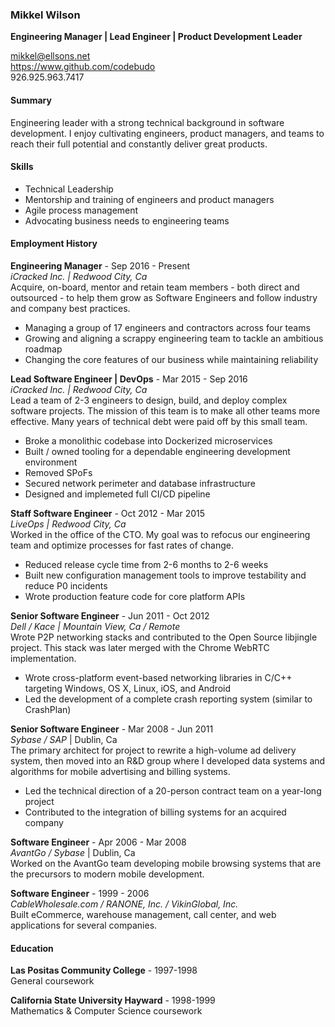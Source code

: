 ### Mikkel Wilson
**Engineering Manager | Lead Engineer | Product Development Leader**

mikkel@ellsons.net  
https://www.github.com/codebudo  
926.925.963.7417

#### Summary
Engineering leader with a strong technical background in software development. I enjoy cultivating engineers, product managers, and teams to reach their full potential and constantly deliver great products.

#### Skills
 - Technical Leadership
 - Mentorship and training of engineers and product managers
 - Agile process management
 - Advocating business needs to engineering teams

#### Employment History
**Engineering Manager** - Sep 2016 - Present  
*iCracked Inc. | Redwood City, Ca*  
Acquire, on-board, mentor and retain team members - both direct and outsourced - to help them grow as Software Engineers and follow industry and company best practices.
 - Managing a group of 17 engineers and contractors across four teams
 - Growing and aligning a scrappy engineering team to tackle an ambitious roadmap
 - Changing the core features of our business while maintaining reliability

**Lead Software Engineer | DevOps** - Mar 2015 - Sep 2016  
*iCracked Inc. | Redwood City, Ca*  
Lead a team of 2-3 engineers to design, build, and deploy complex software projects. The mission of this team is to make all other teams more effective. Many years of technical debt were paid off by this small team.
 - Broke a monolithic codebase into Dockerized microservices
 - Built / owned tooling for a dependable engineering development environment
 - Removed SPoFs
 - Secured network perimeter and database infrastructure
 - Designed and implemeted full CI/CD pipeline

**Staff Software Engineer** - Oct 2012 - Mar 2015  
*LiveOps | Redwood City, Ca*  
Worked in the office of the CTO. My goal was to refocus our engineering team and optimize processes for fast rates of change.
 - Reduced release cycle time from 2-6 months to 2-6 weeks
 - Built new configuration management tools to improve testability and reduce P0 incidents
 - Wrote production feature code for core platform APIs

**Senior Software Engineer** - Jun 2011 - Oct 2012  
*Dell / Kace | Mountain View, Ca / Remote*  
Wrote P2P networking stacks and contributed to the Open Source libjingle project. This stack was later merged with the Chrome WebRTC implementation.
 - Wrote cross-platform event-based networking libraries in C/C++ targeting Windows, OS X, Linux, iOS, and Android
 - Led the development of a complete crash reporting system (similar to CrashPlan)

**Senior Software Engineer** - Mar 2008 - Jun 2011  
*Sybase / SAP* | Dublin, Ca  
The primary architect for project to rewrite a high-volume ad delivery system, then moved into an R&D group where I developed data systems and algorithms for mobile advertising and billing systems.
 - Led the technical direction of a 20-person contract team on a year-long project
 - Contributed to the integration of billing systems for an acquired company

**Software Engineer** - Apr 2006 - Mar 2008  
*AvantGo / Sybase* | Dublin, Ca  
Worked on the AvantGo team developing mobile browsing systems that are the precursors to modern mobile development.

**Software Engineer** - 1999 - 2006  
*CableWholesale.com / RANONE, Inc. / VikinGlobal, Inc.*  
Built eCommerce, warehouse management, call center, and web applications for several companies.

#### Education
**Las Positas Community College** - 1997-1998  
General coursework

**California State University Hayward** - 1998-1999  
Mathematics & Computer Science coursework
